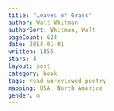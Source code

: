 ```yaml
---
title: "Leaves of Grass"
author: Walt Whitman
authorSort: Whitman, Walt
pageCount: 624
date: 2014-01-01
written: 1855
stars: 4
layout: post
category: book
tags: read unreviewed poetry
mapping: USA, North America
gender: m
---
```


